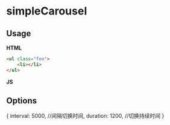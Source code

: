 # simpleCarousel

## Usage

**HTML**
```html
<ul class="foo">
    <li></li>
</ul>
```

**JS**
<script>
$('.foo').carousel(options);
</script>

## Options

{
   interval: 5000, //间隔切换时间,
   duration: 1200, //切换持续时间
}


